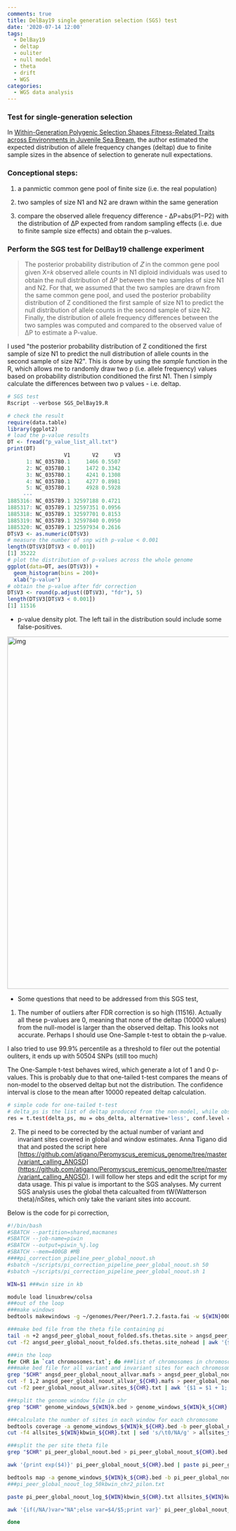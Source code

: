 ```yaml
---
comments: true
title: DelBay19 single generation selection (SGS) test
date: '2020-07-14 12:00'
tags:
  - DelBay19
  - deltap
  - ouliter
  - null model
  - theta
  - drift
  - WGS
categories:
  - WGS data analysis
---
```


### Test for single-generation selection

In [Within-Generation Polygenic Selection Shapes Fitness-Related Traits across Environments in Juvenile Sea Bream](https://www.mdpi.com/2073-4425/11/4/398/htm#app1-genes-11-00398), the author estimated the expected distribution of allele frequency changes (deltap) due to finite sample sizes in the absence of selection to generate null expectations.

### Conceptional steps:

1) a panmictic common gene pool of finite size (i.e. the real population)

2) two samples of size N1 and N2 are drawn within the same generation

3) compare the observed allele frequency difference - ΔP=abs(P1−P2) with the distribution of ΔP expected from random sampling effects (i.e. due to finite sample size effects) and obtain the p-values.    

### Perform the SGS test for DelBay19 challenge experiment

> The posterior probability distribution of 𝑍 in the common gene pool given X=𝑘 observed allele counts in N1 diploid individuals was used to obtain the null distribution of ΔP between the two samples of size N1 and N2. For that, we assumed that the two samples are drawn from the same common gene pool, and used the posterior probability distribution of Z conditioned the first sample of size N1 to predict the null distribution of allele counts in the second sample of size N2. Finally, the distribution of allele frequency differences between the two samples was computed and compared to the observed value of ΔP to estimate a P-value.

I used "the posterior probability distribution of Z conditioned the first sample of size N1 to predict the null distribution of allele counts in the second sample of size N2". This is done by using the *sample* function in the R, which allows me to randomly draw two p (i.e. allele frequency) values based on probability distribution conditioned the first N1. Then I simply calculate the differences between two p values - i.e. deltap.

```R
# SGS test
Rscript --verbose SGS_DelBay19.R

# check the result
require(data.table)
library(ggplot2)
# load the p-value results
DT <- fread("p_value_list_all.txt")
print(DT)
                  V1       V2     V3
      1: NC_035780.1     1466 0.5507
      2: NC_035780.1     1472 0.3342
      3: NC_035780.1     4241 0.1308
      4: NC_035780.1     4277 0.8981
      5: NC_035780.1     4928 0.5928
     ---                            
1885316: NC_035789.1 32597188 0.4721
1885317: NC_035789.1 32597351 0.0956
1885318: NC_035789.1 32597701 0.8153
1885319: NC_035789.1 32597840 0.0950
1885320: NC_035789.1 32597934 0.2616
DT$V3 <- as.numeric(DT$V3)
# measure the number of snp with p-value < 0.001
length(DT$V3[DT$V3 < 0.001])
[1] 35222
# plot the distribution of p-values across the whole genome
ggplot(data=DT, aes(DT$V3)) + 
  geom_histogram(bins = 200)+
  xlab("p-value")
# obtain the p-value after fdr correction
DT$V3 <- round(p.adjust((DT$V3), "fdr"), 5)
length(DT$V3[DT$V3 < 0.001])
[1] 11516
```

- p-value density plot. The left tail in the distribution sould include some false-positives.

<img src="https://hzz0024.github.io/images/SGS/p-value_distribution.jpeg" alt="img" width="800"/>

- Some questions that need to be addressed from this SGS test,

1) The number of outliers after FDR correction is so high (11516). Actually all these p-values are 0, meaning that none of the deltap (10000 values) from the null-model is larger than the observed deltap. This looks not accurate. Perhaps I should use One-Sample t-test to obtain the p-value.

I also tried to use 99.9% percentile as a threshold to filer out the potential ouliters, it ends up with 50504 SNPs (still too much) 

The One-Sample t-test behaves wired, which generate a lot of 1 and 0 p-values. This is probably due to that one-tailed t-test compares the means of non-model to the observed deltap but not the distribution. The confidence interval is close to the mean after 10000 repeated deltap calculation. 

```sh
# simple code for one-tailed t-test 
# delta_ps is the list of deltap produced from the non-model, while obs_delta is the actual deltap from challenge experiment
res = t.test(delta_ps, mu = obs_delta, alternative='less', conf.level = 0.95)
```

2) The pi need to be corrected by the actual number of variant and invariant sites covered in global and window estimates. Anna Tigano did that and posted the script here [https://github.com/atigano/Peromyscus_eremicus_genome/tree/master/variant_calling_ANGSD](https://github.com/atigano/Peromyscus_eremicus_genome/tree/master/variant_calling_ANGSD). I will follow her steps and edit the script for my data usage. This pi value is important to the SGS analyses. My current SGS analysis uses the global theta calcualted from tW(Watterson theta)/nSites, which only take the variant sites into account.

Below is the code for pi correction,

```sh
#!/bin/bash
#SBATCH --partition=shared,macmanes
#SBATCH --job-name=piwin
#SBATCH --output=piwin_%j.log
#SBATCH --mem=400GB #MB
####pi_correction_pipeline_peer_global_noout.sh
#sbatch ~/scripts/pi_correction_pipeline_peer_global_noout.sh 50
#sbatch ~/scripts/pi_correction_pipeline_peer_global_noout.sh 1

WIN=$1 ###win size in kb

module load linuxbrew/colsa
###out of the loop
###make windows
bedtools makewindows -g ~/genomes/Peer/Peer1.7.2.fasta.fai -w ${WIN}000 | awk '$3 ~ /000$/' | sed 's/ /\t/g'> genome_windows_${WIN}k.bed

###make bed file from the theta file containing pi
tail -n +2 angsd_peer_global_noout_folded.sfs.thetas.site > angsd_peer_global_noout_folded.sfs.thetas.site_nohead
cut -f2 angsd_peer_global_noout_folded.sfs.thetas.site_nohead | awk '{$1 = $1 + 1; print}' | paste angsd_peer_global_noout_folded.sfs.thetas.site_nohead - | awk 'BEGIN {FS="\t"};{ print $1"\t"$2"\t"$8"\t"$4}' | sed 's/ //g' > pi_peer_global_noout.bed

###in the loop
for CHR in `cat chromosomes.txt`; do ###list of chromosomes in chromosomes.txt file; do
###make bed file for all variant and invariant sites for each chromosome
grep "$CHR" angsd_peer_global_noout_allvar.mafs > angsd_peer_global_noout_allvar_${CHR}.mafs
cut -f 1,2 angsd_peer_global_noout_allvar_${CHR}.mafs > peer_global_noout_allvar.sites_${CHR}.txt
cut -f2 peer_global_noout_allvar.sites_${CHR}.txt | awk '{$1 = $1 + 1; print}' | paste peer_global_noout_allvar.sites_${CHR}.txt - | sed 's/ //g'> peer_global_noout_allvar.sites_${CHR}.bed

###split the genome window file in chr
grep "$CHR" genome_windows_${WIN}k.bed > genome_windows_${WIN}k_${CHR}.bed

###calculate the number of sites in each window for each chromosome
bedtools coverage -a genome_windows_${WIN}k_${CHR}.bed -b peer_global_noout_allvar.sites_${CHR}.bed -counts > allsites_${WIN}kbwin_${CHR}.txt
cut -f4 allsites_${WIN}kbwin_${CHR}.txt | sed 's/\t0/NA/g' > allsites_${WIN}kwin_NA_${CHR}.txt

###split the per site theta file
grep "$CHR" pi_peer_global_noout.bed > pi_peer_global_noout_${CHR}.bed

awk '{print exp($4)}' pi_peer_global_noout_${CHR}.bed | paste pi_peer_global_noout_${CHR}.bed - > pi_peer_global_noout_log_${CHR}.bed

bedtools map -a genome_windows_${WIN}k_${CHR}.bed -b pi_peer_global_noout_log_${CHR}.bed -c 5 -o sum | sed 's/\t[.]/\tNA/g' - > pi_peer_global_noout_log_${WIN}kbwin_${CHR}.txt
###pi_peer_global_noout_log_50kbwin_chr2_pilon.txt 

paste pi_peer_global_noout_log_${WIN}kbwin_${CHR}.txt allsites_${WIN}kwin_NA_${CHR}.txt | sed 's/[.]\t/NA\t/g' - > pi_peer_global_noout_log_${WIN}kbwin_sites_${CHR}.txt

awk '{if(/NA/)var="NA";else var=$4/$5;print var}' pi_peer_global_noout_log_${WIN}kbwin_sites_${CHR}.txt | paste pi_peer_global_noout_log_${WIN}kbwin_sites_${CHR}.txt - > pi_peer_global_noout_log_${WIN}kbwin_sites_corrected_${CHR}.txt

done
```

